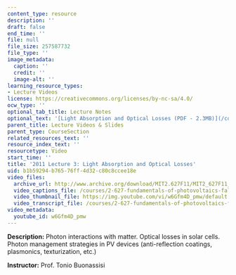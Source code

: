 ```yaml
---
content_type: resource
description: ''
draft: false
end_time: ''
file: null
file_size: 257587732
file_type: ''
image_metadata:
  caption: ''
  credit: ''
  image-alt: ''
learning_resource_types:
- Lecture Videos
license: https://creativecommons.org/licenses/by-nc-sa/4.0/
ocw_type: ''
optional_tab_title: Lecture Notes
optional_text: '[Light Absorption and Optical Losses (PDF - 2.3MB)](/courses/2-627-fundamentals-of-photovoltaics-fall-2013/resources/mit2_627f13_lec03)'
parent_title: Lecture Videos & Slides
parent_type: CourseSection
related_resources_text: ''
resource_index_text: ''
resourcetype: Video
start_time: ''
title: '2011 Lecture 3: Light Absorption and Optical Losses'
uid: b1b59294-b765-76ff-4d32-c80c8ccee18e
video_files:
  archive_url: http://www.archive.org/download/MIT2.627F11/MIT2_627F11_lec03_300k.mp4
  video_captions_file: /courses/2-627-fundamentals-of-photovoltaics-fall-2013/55aeb6e09eaf548b97b32a93b4c8c1b8_w6Gfm4D_pmw.vtt
  video_thumbnail_file: https://img.youtube.com/vi/w6Gfm4D_pmw/default.jpg
  video_transcript_file: /courses/2-627-fundamentals-of-photovoltaics-fall-2013/6c4038f677242abc59922f345b77d605_w6Gfm4D_pmw.pdf
video_metadata:
  youtube_id: w6Gfm4D_pmw
---
```

**Description:** Photon interactions with matter. Optical losses in solar cells. Photon management strategies in PV devices (anti-reflection coatings, plasmonics, texturization, etc.)

**Instructor:** Prof. Tonio Buonassisi